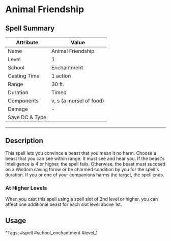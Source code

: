 # Animal Friendship

## Spell Summary

| Attribute        | Value                  |
|------------------|------------------------|
| Name             | Animal Friendship                 |
| Level            | 1                |
| School           | Enchantment          |
| Casting Time     | 1 action              |
| Range            | 30 ft.            |
| Duration         | Timed             |
| Components       | v, s (a morsel of food)             |
| Damage           | -               |
| Save DC & Type   |              |

---

## Description

This spell lets you convince a beast that you mean it no harm. Choose a beast that you can see within range. It must see and hear you. If the beast's Intelligence is 4 or higher, the spell fails. Otherwise, the beast must succeed on a Wisdom saving throw or be charmed condition by you for the spell's duration. If you or one of your companions harms the target, the spell ends.

### At Higher Levels
When you cast this spell using a spell slot of 2nd level or higher, you can affect one additional beast for each slot level above 1st.

## Usage


^Tags: #spell #school_enchantment #level_1